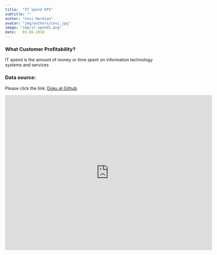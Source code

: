 ```yaml
---
title:  "IT Spend KPI"
subtitle: ""
author: "Cevi Herdian"
avatar: "img/authors/cevi.jpg"
image: "img/it-spend1.png"
date:   03-06-2018
---
```


### What Customer Profitability?
IT spend is the amount of money or time spent on information technology systems and services

### Data source:
Please click the link: [Doku at Github](https://github.com/itsmecevi/it-spend-analysis-sample)


<iframe width="680" height="510" src="https://app.powerbi.com/view?r=eyJrIjoiZTMyMmJiZWUtNzFkMy00YTdhLTk2YjktN2U5YzhiNTMzMGJmIiwidCI6IjU3NTMyN2Q0LTBmNGMtNGI5ZS1hNzE4LWQwOTViMWMyMzdiNSIsImMiOjh9" frameborder="0" allowFullScreen="true"></iframe>


